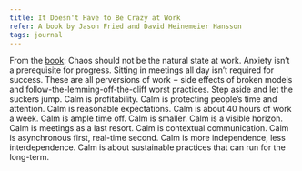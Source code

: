 ```yaml
---
title: It Doesn't Have to Be Crazy at Work
refer: A book by Jason Fried and David Heinemeier Hansson
tags: journal
---
```

From the [book](https://basecamp.com/books/calm): Chaos should not be the natural state at work. Anxiety isn’t a prerequisite for progress. Sitting in meetings all day isn’t required for success. These are all perversions of work  –  side effects of broken models and follow-the-lemming-off-the-cliff worst practices. Step aside and let the suckers jump. Calm is profitability. Calm is protecting people’s time and attention. Calm is reasonable expectations. Calm is about 40 hours of work a week. Calm is ample time off. Calm is smaller. Calm is a visible horizon. Calm is meetings as a last resort. Calm is contextual communication. Calm is asynchronous first, real-time second. Calm is more independence, less interdependence. Calm is about sustainable practices that can run for the long-term.